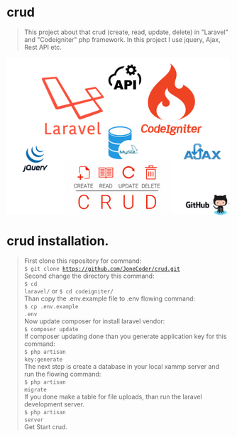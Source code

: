 # crud
>This project about that crud (create, read, update, delete) in "Laravel" and "Codeigniter" php framework. In this project I use jquery, Ajax, Rest API etc.

<img src="laravel/public/images/laravel-codeigniter.jpg" alt="preview.png" /><br>
# crud installation.
>First clone this repository for command:<br/>
<code>$ git clone https://github.com/JoneCoder/crud.git</code><br/>
>Second change the directory this command:<br/>
<code>$ cd laravel/</code> or <code>$ cd codeigniter/</code><br/>
>Than copy the .env.example file to .env flowing command:<br/>
<code>$ cp .env.example .env</code></br>
>Now update composer for install laravel vendor:<br/>
<code>$ composer update</code><br/>
>If composer updating done than you generate application key for this command:<br/>
<code>$ php artisan key:generate</code><br/>
>The next step is create a database in your local xammp server and run the flowing command:<br/>
<code>$ php artisan migrate</code><br/>
>If you done make a table for file uploads, than run the laravel development server.<br/>
<code>$ php artisan server</code><br/>
>Get Start crud.

